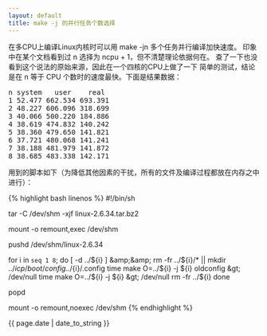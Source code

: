```yaml
---
layout: default
title: make -j 的并行任务个数选择
---
```


在多CPU上编译Linux内核时可以用 make -jn 多个任务并行编译加快速度。
印象中在某个文档看到过 n 选择为 ncpu + 1，但不清楚理论依据何在。
查了一下也没看到这个说法的原始来源，因此在一个四核的CPU上做了一下
简单的测试，结论是在 n 等于 CPU 个数时的速度最快。下面是结果数据：

<pre>
n system   user    real
1 52.477 662.534 693.391
2 48.227 606.096 318.699
3 40.066 500.220 184.886
4 38.619 474.832 140.242
5 38.360 479.650 141.821
6 37.721 480.068 141.241
7 38.188 481.979 141.872
8 38.685 483.338 142.171
</pre>

用到的脚本如下（为降低其他因素的干扰，所有的文件及编译过程都放在内存之中进行）：

{% highlight bash linenos %}
#!/bin/sh

tar -C /dev/shm -xjf linux-2.6.34.tar.bz2

mount -o remount,exec /dev/shm

pushd /dev/shm/linux-2.6.34

for i in `seq 1 8`; do
    [ -d ../${i} ] &amp;&amp; rm -fr ../${i}/* || mkdir ../${i}
    cp /boot/config ../${i}/.config
    time make O=../${i} -j ${i} oldconfig &gt; /dev/null
    time make O=../${i} -j ${i} &gt; /dev/null
    rm -fr ../${i}
done

popd

mount -o remount,noexec /dev/shm
{% endhighlight %}

{{ page.date | date_to_string }}
